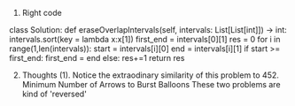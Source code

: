 1. Right code

class Solution:
    def eraseOverlapIntervals(self, intervals: List[List[int]]) -> int:
        intervals.sort(key = lambda x:x[1])
        first_end = intervals[0][1]
        res = 0
        for i in range(1,len(intervals)):
            start = intervals[i][0]
            end = intervals[i][1]
            if start >= first_end:
                first_end = end
            else:
                res+=1
        return res
        
2. Thoughts
(1). Notice the extraodinary similarity of this problem to 452.  Minimum Number of Arrows to Burst Balloons
These two problems are kind of 'reversed'
